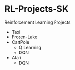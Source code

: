 # RL-Projects-SK
Reinforcement Learning Projects
- Taxi
- Frozen-Lake
- CartPole
  - Q Learning
  - DQN 
- Atari
  - DQN
